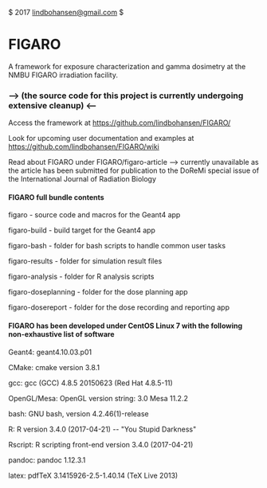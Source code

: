 $ 2017 lindbohansen@gmail.com $

# FIGARO
A framework for exposure characterization and gamma dosimetry at the NMBU FIGARO irradiation facility.

### --> (the source code for this project is currently undergoing extensive cleanup) <--

Access the framework at https://github.com/lindbohansen/FIGARO/

Look for upcoming user documentation and examples at https://github.com/lindbohansen/FIGARO/wiki

Read about FIGARO under FIGARO/figaro-article --> currently unavailable as the article has been submitted for publication to the DoReMi special issue of the International Journal of Radiation Biology

#### FIGARO full bundle contents

figaro - source code and macros for the Geant4 app

figaro-build - build target for the Geant4 app

figaro-bash - folder for bash scripts to handle common user tasks

figaro-results - folder for simulation result files

figaro-analysis - folder for R analysis scripts

figaro-doseplanning - folder for the dose planning app

figaro-dosereport - folder for the dose recording and reporting app

#### FIGARO has been developed under CentOS Linux 7 with the following non-exhaustive list of software

Geant4: geant4.10.03.p01

CMake: cmake version 3.8.1

gcc: gcc (GCC) 4.8.5 20150623 (Red Hat 4.8.5-11)

OpenGL/Mesa: OpenGL version string: 3.0 Mesa 11.2.2

bash: GNU bash, version 4.2.46(1)-release

R: R version 3.4.0 (2017-04-21) -- "You Stupid Darkness"

Rscript: R scripting front-end version 3.4.0 (2017-04-21)

pandoc: pandoc 1.12.3.1

latex: pdfTeX 3.1415926-2.5-1.40.14 (TeX Live 2013)
